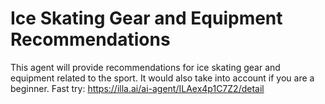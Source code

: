 # Ice Skating Gear and Equipment Recommendations
This agent will provide recommendations for ice skating gear and equipment related to the sport. It would also take into account if you are a beginner.
Fast try: https://illa.ai/ai-agent/ILAex4p1C7Z2/detail